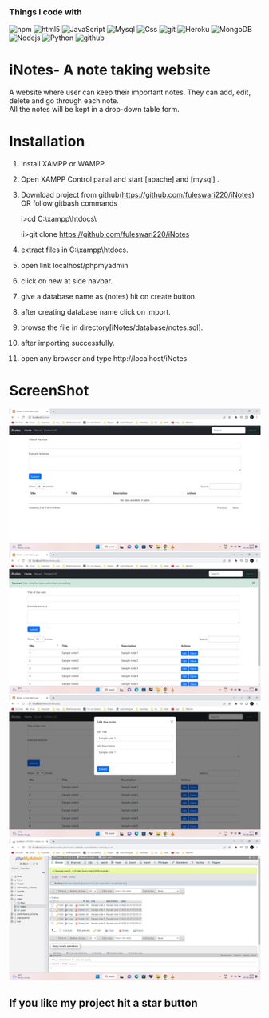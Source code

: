 

<h3>Things I code with</h3>
<p>
  <img alt="npm" src="https://img.shields.io/badge/-NPM-CB3837?style=flat-square&logo=npm&logoColor=white" />
  <img alt="html5" src="https://img.shields.io/badge/-HTML5-E34F26?style=flat-square&logo=html5&logoColor=white" />
  <img alt="JavaScript" src="https://img.shields.io/badge/JavaScript-323330?style=flat-square&logo=javascript&logoColor=F7DF1E" />
  <img alt="Mysql" src="https://img.shields.io/badge/MySQL-00000F?style=flat-square&logo=mysql&logoColor=white" />
  <img alt="Css" src="https://img.shields.io/badge/CSS-239120?&style=flat-square&logo=css3&logoColor=white" />
  <img alt="git" src="https://img.shields.io/badge/-Git-F05032?style=flat-square&logo=git&logoColor=white" />
  <img alt="Heroku" src="https://img.shields.io/badge/-Heroku-430098?style=flat-square&logo=heroku&logoColor=white" />
  <img alt="MongoDB" src="https://img.shields.io/badge/-MongoDB-13aa52?style=flat-square&logo=mongodb&logoColor=white" />
  <img alt="Nodejs" src="https://img.shields.io/badge/-Nodejs-43853d?style=flat-square&logo=Node.js&logoColor=white" />
  <img alt="Python" src="https://img.shields.io/badge/Python-3.9-3776AB.svg?style=flat&logo=python&logoColor=white" />
  <img alt="github" src="https://img.shields.io/badge/GitHub-181717.svg?style=flat&logo=github" />
  
</p>


# iNotes- A note taking website
A website where user can keep their important notes. They can add, edit, delete and go through each note.  
All the notes will be kept in a drop-down table form.

# Installation

1. Install XAMPP or WAMPP.

2. Open XAMPP Control panal and start [apache] and [mysql] .

3. Download project from github(https://github.com/fuleswari220/iNotes)  
    OR follow gitbash commands
    
    i>cd C:\\xampp\htdocs\
    
    ii>git clone https://github.com/fuleswari220/iNotes
    
4. extract files in C:\\xampp\htdocs\.

5. open link localhost/phpmyadmin

6. click on new at side navbar.

7. give a database name as (notes) hit on create button.

8. after creating database name click on import.

9. browse the file in directory[iNotes/database/notes.sql].

10. after importing successfully.

11. open any browser and type http://localhost/iNotes.




# ScreenShot
![Image of adduser](https://github.com/fuleswari220/iNotes/blob/main/projectSS/1.jpg)  
![Image of adduser](https://github.com/fuleswari220/iNotes/blob/main/projectSS/2.jpg)  
![Image of adduser](https://github.com/fuleswari220/iNotes/blob/main/projectSS/3.jpg)  
![Image of adduser](https://github.com/fuleswari220/iNotes/blob/main/projectSS/4.jpg)  




##  If you like my project hit a star button

